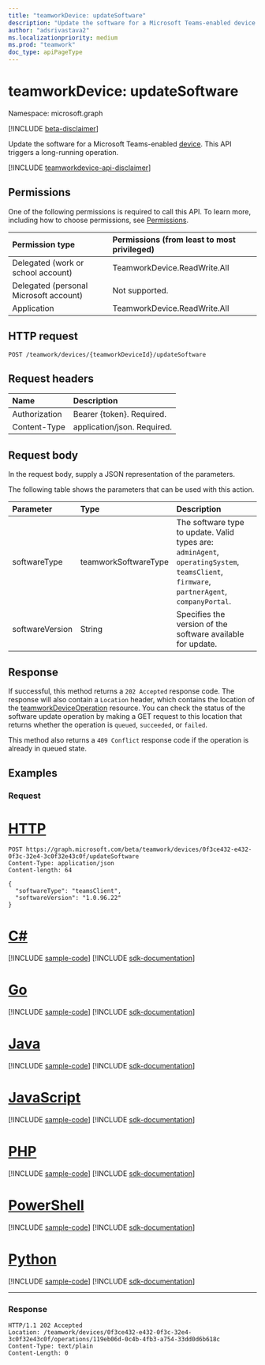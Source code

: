 ```yaml
---
title: "teamworkDevice: updateSoftware"
description: "Update the software for a Microsoft Teams-enabled device."
author: "adsrivastava2"
ms.localizationpriority: medium
ms.prod: "teamwork"
doc_type: apiPageType
---
```


# teamworkDevice: updateSoftware
Namespace: microsoft.graph

[!INCLUDE [beta-disclaimer](../../includes/beta-disclaimer.md)]

Update the software for a Microsoft Teams-enabled [device](../resources/teamworkdevice.md). This API triggers a long-running operation.

[!INCLUDE [teamworkdevice-api-disclaimer](../../includes/teamworkdevice-api-disclaimer.md)]

## Permissions
One of the following permissions is required to call this API. To learn more, including how to choose permissions, see [Permissions](/graph/permissions-reference).

|Permission type|Permissions (from least to most privileged)|
|:---|:---|
|Delegated (work or school account)|TeamworkDevice.ReadWrite.All|
|Delegated (personal Microsoft account)|Not supported.|
|Application|TeamworkDevice.ReadWrite.All|

## HTTP request

<!-- {
  "blockType": "ignored"
}
-->
``` http
POST /teamwork/devices/{teamworkDeviceId}/updateSoftware
```

## Request headers
|Name|Description|
|:---|:---|
|Authorization|Bearer {token}. Required.|
|Content-Type|application/json. Required.|

## Request body
In the request body, supply a JSON representation of the parameters.

The following table shows the parameters that can be used with this action.

|Parameter|Type|Description|
|:---|:---|:---|
|softwareType|teamworkSoftwareType|The software type to update. Valid types are: `adminAgent`, `operatingSystem`, `teamsClient`, `firmware`, `partnerAgent`, `companyPortal`.|
|softwareVersion|String|Specifies the version of the software available for update.|



## Response

If successful, this method returns a `202 Accepted` response code. The response will also contain a `Location` header, which contains the location of the [teamworkDeviceOperation](../resources/teamworkdeviceoperation.md) resource. You can check the status of the software update operation by making a GET request to this location that returns whether the operation is `queued`, `succeeded`, or `failed`.

This method also returns a `409 Conflict` response code if the operation is already in queued state.

## Examples

### Request

# [HTTP](#tab/http)
<!-- {
  "blockType": "request",
  "name": "teamworkdevice_updatesoftware"
}
-->
``` http
POST https://graph.microsoft.com/beta/teamwork/devices/0f3ce432-e432-0f3c-32e4-3c0f32e43c0f/updateSoftware
Content-Type: application/json
Content-length: 64

{
  "softwareType": "teamsClient",
  "softwareVersion": "1.0.96.22"
}
```

# [C#](#tab/csharp)
[!INCLUDE [sample-code](../includes/snippets/csharp/teamworkdevice-updatesoftware-csharp-snippets.md)]
[!INCLUDE [sdk-documentation](../includes/snippets/snippets-sdk-documentation-link.md)]

# [Go](#tab/go)
[!INCLUDE [sample-code](../includes/snippets/go/teamworkdevice-updatesoftware-go-snippets.md)]
[!INCLUDE [sdk-documentation](../includes/snippets/snippets-sdk-documentation-link.md)]

# [Java](#tab/java)
[!INCLUDE [sample-code](../includes/snippets/java/teamworkdevice-updatesoftware-java-snippets.md)]
[!INCLUDE [sdk-documentation](../includes/snippets/snippets-sdk-documentation-link.md)]

# [JavaScript](#tab/javascript)
[!INCLUDE [sample-code](../includes/snippets/javascript/teamworkdevice-updatesoftware-javascript-snippets.md)]
[!INCLUDE [sdk-documentation](../includes/snippets/snippets-sdk-documentation-link.md)]

# [PHP](#tab/php)
[!INCLUDE [sample-code](../includes/snippets/php/teamworkdevice-updatesoftware-php-snippets.md)]
[!INCLUDE [sdk-documentation](../includes/snippets/snippets-sdk-documentation-link.md)]

# [PowerShell](#tab/powershell)
[!INCLUDE [sample-code](../includes/snippets/powershell/teamworkdevice-updatesoftware-powershell-snippets.md)]
[!INCLUDE [sdk-documentation](../includes/snippets/snippets-sdk-documentation-link.md)]

# [Python](#tab/python)
[!INCLUDE [sample-code](../includes/snippets/python/teamworkdevice-updatesoftware-python-snippets.md)]
[!INCLUDE [sdk-documentation](../includes/snippets/snippets-sdk-documentation-link.md)]

---

### Response

<!-- {
  "blockType": "response",
  "truncated": true
}
-->
``` http
HTTP/1.1 202 Accepted
Location: /teamwork/devices/0f3ce432-e432-0f3c-32e4-3c0f32e43c0f/operations/119eb06d-0c4b-4fb3-a754-33dd0d6b618c
Content-Type: text/plain
Content-Length: 0
```

